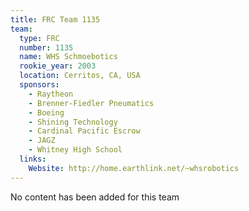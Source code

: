 ```yaml
---
title: FRC Team 1135
team:
  type: FRC
  number: 1135
  name: WHS Schmoebotics
  rookie_year: 2003
  location: Cerritos, CA, USA
  sponsors:
    - Raytheon
    - Brenner-Fiedler Pneumatics
    - Boeing
    - Shining Technology
    - Cardinal Pacific Escrow
    - JAGZ
    - Whitney High School
  links:
    Website: http://home.earthlink.net/~whsrobotics
---
```

No content has been added for this team